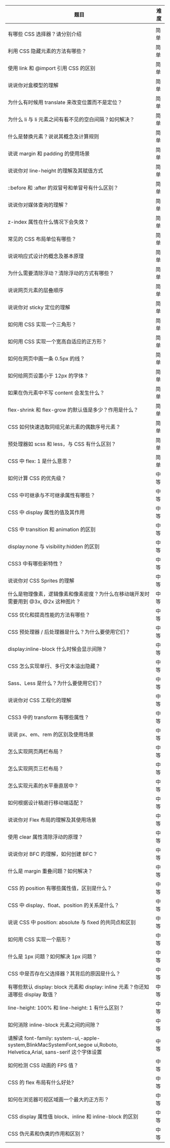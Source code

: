  

| 题目                                                         | 难度 |
| ------------------------------------------------------------ | ---- |
|                                                              |      |
| 有哪些 CSS 选择器？请分别介绍                                | 简单 |
| 利用 CSS 隐藏元素的方法有哪些？                              | 简单 |
| 使用 link 和 @import 引用 CSS 的区别                         | 简单 |
| 说说你对盒模型的理解                                         | 简单 |
| 为什么有时候用 translate 来改变位置而不是定位？              | 简单 |
| 为什么 li 与 li 元素之间有看不见的空白间隔？如何解决？       | 简单 |
| 什么是替换元素？说说其概念及计算规则                         | 简单 |
| 说说 margin 和 padding 的使用场景                            | 简单 |
| 说说你对 line-height 的理解及其赋值方式                      | 简单 |
| ::before 和 :after 的双冒号和单冒号有什么区别？              | 简单 |
| 说说你对媒体查询的理解？                                     | 简单 |
| z-index 属性在什么情况下会失效？                             | 简单 |
| 常见的 CSS 布局单位有哪些？                                  | 简单 |
| 说说响应式设计的概念及基本原理                               | 简单 |
| 为什么需要清除浮动？清除浮动的方式有哪些？                   | 简单 |
| 说说网页元素的层叠顺序                                       | 简单 |
| 说说你对 sticky 定位的理解                                   | 简单 |
| 如何用 CSS 实现一个三角形？                                  | 简单 |
| 如何用 CSS 实现一个宽高自适应的正方形？                      | 简单 |
| 如何在网页中画一条 0.5px 的线？                              | 简单 |
| 如何给网页设置小于 12px 的字体？                             | 简单 |
| 如果在伪元素中不写 content 会发生什么？                      | 简单 |
| flex-shrink 和 flex-grow 的默认值是多少？作用是什么？        | 简单 |
| CSS 如何快速选取同组兄弟元素的偶数序号元素？                 | 简单 |
| 预处理器如 scss 和 less，与 CSS 有什么区别？                 | 简单 |
| CSS 中 flex: 1 是什么意思？                                  | 简单 |
| 如何计算 CSS 的优先级？                                      | 中等 |
| CSS 中可继承与不可继承属性有哪些？                           | 中等 |
| CSS 中 display 属性的值及其作用                              | 中等 |
| CSS 中 transition 和 animation 的区别                        | 中等 |
| display:none 与 visibility:hidden 的区别                     | 中等 |
| CSS3 中有哪些新特性？                                        | 中等 |
| 说说你对 CSS Sprites 的理解                                  | 中等 |
| 什么是物理像素，逻辑像素和像素密度？为什么在移动端开发时需要用到 @3x, @2x 这种图片？ | 中等 |
| CSS 优化和提高性能的方法有哪些？                             | 中等 |
| CSS 预处理器 / 后处理器是什么？为什么要使用它们？            | 中等 |
| display:inline-block 什么时候会显示间隙？                    | 中等 |
| CSS 怎么实现单行、多行文本溢出隐藏？                         | 中等 |
| Sass、Less 是什么？为什么要使用它们？                        | 中等 |
| 说说你对 CSS 工程化的理解                                    | 中等 |
| CSS3 中的 transform 有哪些属性？                             | 中等 |
| 说说 px、em、rem 的区别及使用场景                            | 中等 |
| 怎么实现网页两栏布局？                                       | 中等 |
| 怎么实现网页三栏布局？                                       | 中等 |
| 怎么实现元素的水平垂直居中？                                 | 中等 |
| 如何根据设计稿进行移动端适配？                               | 中等 |
| 说说你对 Flex 布局的理解及其使用场景                         | 中等 |
| 使用 clear 属性清除浮动的原理？                              | 中等 |
| 说说你对 BFC 的理解，如何创建 BFC？                          | 中等 |
| 什么是 margin 重叠问题？如何解决？                           | 中等 |
| CSS 的 position 有哪些属性值，区别是什么？                   | 中等 |
| CSS 中 display、float、position 的关系是什么？               | 中等 |
| 说说 CSS 中 position: absolute 与 fixed 的共同点和区别       | 中等 |
| 如何用 CSS 实现一个扇形？                                    | 中等 |
| 什么是 1px 问题？如何解决 1px 问题？                         | 中等 |
| CSS 中是否存在父选择器？其背后的原因是什么？                 | 中等 |
| 有哪些默认 display: block 元素和 display: inline 元素？你还知道哪些 display 取值？ | 中等 |
| line-height: 100% 和 line-height: 1 有什么区别？             | 中等 |
| 如何消除 inline-block 元素之间的间隙？                       | 中等 |
| 请解读 font-family: system-ui,-apple-system,BlinkMacSystemFont,segoe ui,Roboto, Helvetica,Arial, sans-serif 这个字体设置 | 中等 |
| 如何检测 CSS 动画的 FPS 值？                                 | 中等 |
| CSS 的 flex 布局有什么好处?                                  | 中等 |
| 如何在浏览器可视区域画一个最大的正方形？                     | 中等 |
| CSS display 属性值 block、inline 和 inline-block 的区别      | 中等 |
| CSS 伪元素和伪类的作用和区别？                               | 中等 |
